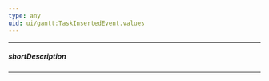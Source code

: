 ```yaml
---
type: any
uid: ui/gantt:TaskInsertedEvent.values
---
```

---
##### shortDescription
<!-- Description goes here -->

---
<!-- Description goes here -->